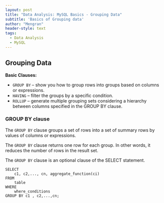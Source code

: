 ```yaml
---
layout: post
title: "Data Analysis: MySQL Basics - Grouping Data"
subtitle: 'Basics of Grouping data'
author: "Mengran"
header-style: text
tags:
  - Data Analysis
  - MySQL
---
```


## Grouping Data

**Basic Clauses:**
- `GROUP BY` – show you how to group rows into groups based on columns or expressions.
- `HAVING` – filter the groups by a specific condition.
- `ROLLUP` –  generate multiple grouping sets considering a hierarchy between columns specified in the GROUP BY clause.

### GROUP BY clause

The `GROUP BY` clause groups a set of rows into a set of summary rows by values of columns or expressions. 

The `GROUP BY` clause returns one row for each group. In other words, it reduces the number of rows in the result set.

The `GROUP BY` clause is an optional clause of the SELECT statement. 

```vim
SELECT 
    c1, c2,..., cn, aggregate_function(ci)
FROM
    table
WHERE
    where_conditions
GROUP BY c1 , c2,...,cn;
```



